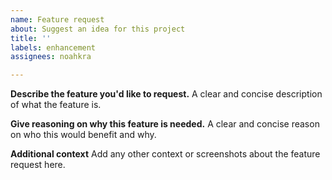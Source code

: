 ```yaml
---
name: Feature request
about: Suggest an idea for this project
title: ''
labels: enhancement
assignees: noahkra

---
```


**Describe the feature you'd like to request.**
A clear and concise description of what the feature is.

**Give reasoning on why this feature is needed.**
A clear and concise reason on who this would benefit and why.

**Additional context**
Add any other context or screenshots about the feature request here.
